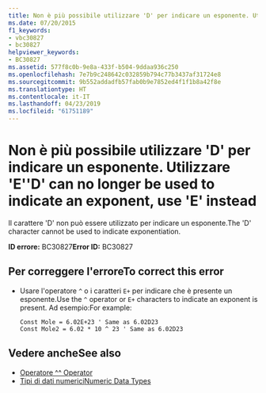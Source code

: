 ```yaml
---
title: Non è più possibile utilizzare 'D' per indicare un esponente. Utilizzare 'E'
ms.date: 07/20/2015
f1_keywords:
- vbc30827
- bc30827
helpviewer_keywords:
- BC30827
ms.assetid: 577f8c0b-9e8a-433f-b504-9ddaa936c250
ms.openlocfilehash: 7e7b9c248642c032859b794c77b3437af31724e8
ms.sourcegitcommit: 9b552addadfb57fab0b9e7852ed4f1f1b8a42f8e
ms.translationtype: HT
ms.contentlocale: it-IT
ms.lasthandoff: 04/23/2019
ms.locfileid: "61751189"
---
```

# <a name="d-can-no-longer-be-used-to-indicate-an-exponent-use-e-instead"></a><span data-ttu-id="67e1b-102">Non è più possibile utilizzare 'D' per indicare un esponente. Utilizzare 'E'</span><span class="sxs-lookup"><span data-stu-id="67e1b-102">'D' can no longer be used to indicate an exponent, use 'E' instead</span></span>
<span data-ttu-id="67e1b-103">Il carattere 'D' non può essere utilizzato per indicare un esponente.</span><span class="sxs-lookup"><span data-stu-id="67e1b-103">The 'D' character cannot be used to indicate exponentiation.</span></span>  
  
 <span data-ttu-id="67e1b-104">**ID errore:** BC30827</span><span class="sxs-lookup"><span data-stu-id="67e1b-104">**Error ID:** BC30827</span></span>  
  
## <a name="to-correct-this-error"></a><span data-ttu-id="67e1b-105">Per correggere l'errore</span><span class="sxs-lookup"><span data-stu-id="67e1b-105">To correct this error</span></span>  
  
- <span data-ttu-id="67e1b-106">Usare l'operatore `^` o i caratteri `E+` per indicare che è presente un esponente.</span><span class="sxs-lookup"><span data-stu-id="67e1b-106">Use the `^` operator or `E+` characters to indicate an exponent is present.</span></span> <span data-ttu-id="67e1b-107">Ad esempio:</span><span class="sxs-lookup"><span data-stu-id="67e1b-107">For example:</span></span>  
  
    ```  
    Const Mole = 6.02E+23 ' Same as 6.02D23  
    Const Mole2 = 6.02 * 10 ^ 23 ' Same as 6.02D23  
    ```  
  
## <a name="see-also"></a><span data-ttu-id="67e1b-108">Vedere anche</span><span class="sxs-lookup"><span data-stu-id="67e1b-108">See also</span></span>

- [<span data-ttu-id="67e1b-109">Operatore ^</span><span class="sxs-lookup"><span data-stu-id="67e1b-109">^ Operator</span></span>](../../visual-basic/language-reference/operators/exponentiation-operator.md)
- [<span data-ttu-id="67e1b-110">Tipi di dati numerici</span><span class="sxs-lookup"><span data-stu-id="67e1b-110">Numeric Data Types</span></span>](../../visual-basic/programming-guide/language-features/data-types/numeric-data-types.md)
